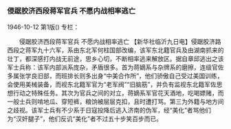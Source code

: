 ### 侵踞胶济西段蒋军官兵  不愿内战相率逃亡

1946-10-12
第1版()
专栏：

　　侵踞胶济西段蒋军官兵
    不愿内战相率逃亡
    【新华社临沂九日电】侵踞胶济路西段之蒋军九十六军，系由东北军何柱国部改编，该军东北籍官兵及由湖南抓来的壮丁，都深感打内战无前途，思乡心切，不断相率逃来解放区。据自章邱逃出之该军士兵称：该军内部派系庞杂，矛盾很多。首为蒋嫡系与杂牌系的磨擦，连级官佐多属张学良旧部，而班排长则多出身“中美合作所”，他们骄傲自己受过美国训练，会使用美械装备，而视东北籍军官为“老军阀”“旧脑筋”，并负有监视东北籍军佐思想行动之特殊任务。其次为官兵之间的对立，蒋嫡系军官花天酒地，吃喝嫖赌，而一般士兵则啃地瓜、穿短裤，粮饷被层层克扣，且时遭打骂。第三为外籍与地方间之歧视。该军士兵有不少系于日寇投降后逃入济南的伪军，经“美化”者骂他们为“汉奸腿子”，他们反讥“美化”者不过五十步笑百步而已。
